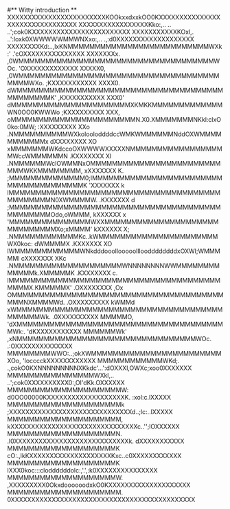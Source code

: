 #** Witty introduction **
XXXXXXXXXXXXXXXXXXXXXXXXKOOkxxdxxkOO0KXXXXXXXXXXXXXXXXXXXXXXXXXXXXXXXX
XXXXXXXXXXXXXXXXXKko:,..         ..  ..';cok0KXXXXXXXXXXXXXXXXXXXXXXXX
XXXXXXXXXXXKOxl,. ..':loxk0XWWWWWMMWNXxo:,..  .,:d0XXXXXXXXXXXXXXXXXXX
XXXXXXXXKd:..,lxKNMMMMMMMMMMMMMMMMMMMMMMMMMMWXk:'  .'cOXXXXXXXXXXXXXXX
XXXXXXXx. ,0WMMMMMMMMMMMMMMMMMMMMMMMMMMMMMMMMMMMMWOc.  'OXXXXXXXXXXXXX
XXXXX0, ,0WMMMMMMMMMMMMMMMMMMMMMMMMMMMMMMMMMMMMMMMMMWXo. ;KXXXXXXXXXXX
XXXX0. dWMMMMMMMMMMMMMMMMMMMMMMMMMMMMMMMMMMMMMMMMMMMMMMK' ,KXXXXXXXXXX
XXX0' dMMMMMMMMMMMMMMMMMMMMMMXKMKKMMMMMMMMMMMMMWN0OO0KWWWo ;KXXXXXXXXX
XXX, oMMMMMMMMMMMMMMMMMMMMMMMN.X0.XMMMMMMMNKkl:clxO0ko:0MW; :XXXXXXXXX
XXo .NMMMMMMMMMMWXkolooloddddccWMKWMMMMMMNddOXWMMMMMMMMMMMx  dXXXXXXXX
XO  xMMMMMMMWKdccoOXWWWWXXXXXNMMMMMMMMMMMMMMMMMMWccWMMMMMMN  .KXXXXXXX
Xl .NMMMMMMWclOWMMNxOMMMMMMMMMMMMMMMMMMMMMMMMMMMWKKMMMMMMMM,  xXXXXXXX
K. ;MMMMMMMMMMMMMM0;lMMMMMMMMMMMMMMMMMMMMMMMMMMMMMMMMMMMMMMK  'XXXXXXX
k  lMMMMMMMMMMMMMMMMMMMMMMMMMMMMMMMMMMMMMMMMMMMMMMMN0XWMMMMW. .KXXXXXX
d  ;MMMMMMMMMMMMMMMMMMMMMMMMMMMMMMMMMMMMMMMMMMMMMMMOdo,oWMMM,  kXXXXXX
x  'MMMMMMMMMMMMMMMWXXMMMMMMMMMMMMMMMMMMMMMMMMMMMMMMXo;xMMMM'  kXXXXXX
X; .NMMMMMMMMMMMMKc..kWMMMMMMMMMMMMMMMMMMMMMMWX0koc: dWMMMMX  .KXXXXXX
XO  lWMMMMMMMMMMMMWNkdddooollooooolllooddddddddxOXWl;WMMMMMl  cXXXXXXX
XKc .NMMMMMMMMMMMMMMMMMMMMWNNNNNNNNWWMMMMMMMMMMMMMk.XMMMMMK  .KXXXXXXX
c.   lMMMMMMMMMMMMMMMMMMMMMMMMMMMMMMMMMMMMMMMMMMMX.KMMMMMX' .OXXXXXXXX
 ,Ox  OMMMMMMMMMMMMMMMMMMMMMMMMMMMMMMMMMMMMMMMMMMNXMMMMWd. .OXXXXXXXXX
kWMMd  xWMMMMMMMMMMMMMMMMMMMMMMMMMMMMMMMMMMMMMMMMMMMMWk.  .0XXXXXXXXXX
MMMMMO, 'dXMMMMMMMMMMMMMMMMMMMMMMMMMMMMMMMMMMMMMMMWk:.  'dKXXXXXXXXXXX
MMMMMMWk'  ,xNMMMMMMMMMMMMMMMMMMMMMMMMMMMMMMMMMWOc.  .:OXXXXXXXXXXXXXX
MMMMMMMMWWO:..;okXWMMMMMMMMMMMMMMMMMMMMMMMMXOo,   'locccckXXXXXXXXXXXX
MMMMMMMMMMMMWKd;. .,cokO0KXNNNNNNNNNXKkdc'...':dOXXXl,OWXc;xoo0XXXXXXX
MMMMMMMMMMMMMMMMWXkl,..            ..';cok0XXXXXXXXXX0:,Ol'dKk.OXXXXXX
MMMMMMMMMMMMMMMMMMMMMW:  d0OO00000KXXXXXXXXXXXXXXXXXXXK. :xol:c.lXXXXX
MMMMMMMMMMMMMMMMMMMMMk  ;XXXXXXXXXXXXXXXXXXXXXXXXXXXXXXd..;lc:..lXXXXX
MMMMMMMMMMMMMMMMMMMMM,  kXXXXXXXXXXXXXXXXXXXXXXXXXXXXXXXc..'';lOXXXXXX
MMMMMMMMMMMMMMMMMMMMN.  .l0XXXXXXXXXXXXXXXXXXXXXXXXXXXXk. dXXXXXXXXXXX
MMMMMMMMMMMMMMMMMMMMK  cO:.,lkKXXXXXXXXXXXXXXXXXXXXKxc..c0XXXXXXXXXXXX
MMMMMMMMMMMMMMMMMMMMK  lXXX0koc:::cloddddddolc:,'.',:k0XXXXXXXXXXXXXXX
MMMMMMMMMMMMMMMMMMMMW. ,XXXXXXXXX0OkxdoooooodxkO0KXXXXXXXXXXXXXXXXXXXX
MMMMMMMMMMMMMMMMMMMMM.  0XXXXXXXXXXXXXXXXXXXXXXXXXXXXXXXXXXXXXXXXXXXXX

